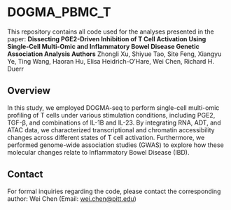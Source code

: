 # DOGMA_PBMC_T
This repository contains all code used for the analyses presented in the paper:
**Dissecting PGE2-Driven Inhibition of T Cell Activation Using Single-Cell Multi-Omic and Inflammatory Bowel Disease Genetic Association Analysis
Authors**
Zhongli Xu, Shiyue Tao, Site Feng, Xiangyu Ye, Ting Wang, Haoran Hu, Elisa Heidrich-O’Hare, Wei Chen, Richard H. Duerr

## Overview
In this study, we employed DOGMA-seq to perform single-cell multi-omic profiling of T cells under various stimulation conditions, including PGE2, TGF-β, and combinations of IL-1B and IL-23. By integrating RNA, ADT, and ATAC data, we characterized transcriptional and chromatin accessibility changes across different states of T cell activation. Furthermore, we performed genome-wide association studies (GWAS) to explore how these molecular changes relate to Inflammatory Bowel Disease (IBD).

## Contact
For formal inquiries regarding the code, please contact the corresponding author:
Wei Chen (Email: wei.chen@pitt.edu)
